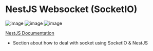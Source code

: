# NestJS Websocket (SocketIO)

![image](https://img.shields.io/badge/nestjs-E0234E?style=for-the-badge&logo=nestjs&logoColor=white)
![image](https://img.shields.io/badge/TypeScript-007ACC?style=for-the-badge&logo=typescript&logoColor=white)
![image](https://img.shields.io/badge/Socket.io-010101?&style=for-the-badge&logo=Socket.io&logoColor=white)

[NestJS Documentation](https://docs.nestjs.com/websockets/gateways)
- Section about how to deal with socket using SocketIO & NestJS
